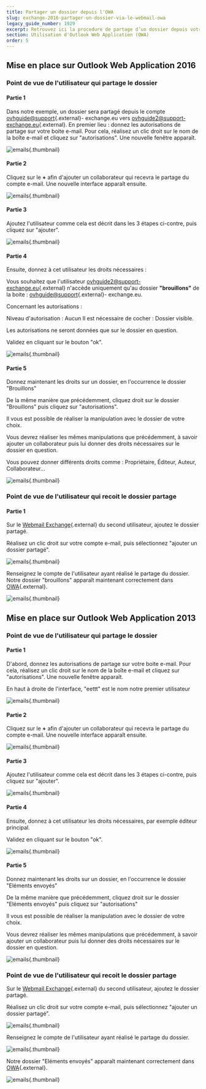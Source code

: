 ```yaml
---
title: Partager un dossier depuis l'OWA
slug: exchange-2016-partager-un-dossier-via-le-webmail-owa
legacy_guide_number: 1929
excerpt: Retrouvez ici la procedure de partage d’un dossier depuis votre compte Exchange 2016
section: Utilisation d'Outlook Web Application (OWA)
order: 5
---
```


## Mise en place sur Outlook Web Application 2016

### Point de vue de l'utilisateur qui partage le dossier

#### Partie 1
Dans notre exemple, un dossier sera partagé depuis le compte [ovhguide@support](mailto:ovhguide@support){.external}- exchange.eu vers [ovhguide2@support-exchange.eu](mailto:ovhguide2@support-exchange.eu){.external}. En premier lieu : donnez les autorisations de partage sur votre boite e-mail. Pour cela, réalisez un clic droit sur le nom de la boîte e-mail et cliquez sur "autorisations". Une nouvelle fenêtre apparaît.

![emails](images/2976.png){.thumbnail}

#### Partie 2
Cliquez sur le  **+**  afin d'ajouter un collaborateur qui recevra le partage du compte e-mail. Une nouvelle interface apparaît ensuite.

![emails](images/2982.png){.thumbnail}

#### Partie 3
Ajoutez l'utilisateur comme cela est décrit dans les 3 étapes ci-contre, puis cliquez sur "ajouter".

![emails](images/2983.png){.thumbnail}

#### Partie 4
Ensuite, donnez à cet utilisateur les droits nécessaires :

Vous souhaitez que l'utilisateur [ovhguide2@support-exchange.eu](mailto:ovhguide2@support-exchange.eu){.external} n'accède uniquement qu'au dossier  **"brouillons"**  de la boite : [ovhguide@support](mailto:ovhguide@support){.external}- exchange.eu.

Concernant les autorisations :

Niveau d'autorisation : Aucun Il est nécessaire de cocher : Dossier visible.

Les autorisations ne seront données que sur le dossier en question.

Validez en cliquant sur le bouton  "ok".

![emails](images/2985.png){.thumbnail}

#### Partie 5

Donnez maintenant les droits sur un dossier, en l'occurrence le dossier "Brouillons"

De la même manière que précédemment, cliquez droit sur le dossier "Brouillons" puis cliquez sur "autorisations".

Il vous est possible de réaliser la manipulation avec le dossier de votre choix.

Vous devrez réaliser les mêmes manipulations que précédemment, à savoir ajouter un collaborateur puis lui donner des droits nécessaires sur le dossier en question.

Vous pouvez donner différents droits comme :  Propriétaire, Éditeur, Auteur, Collaborateur...

![emails](images/2986.png){.thumbnail}

### Point de vue de l'utilisateur qui recoit le dossier partage

#### Partie 1
Sur le [Webmail Exchange](https://ex.mail.ovh.net/owa/){.external} du second utilisateur, ajoutez le dossier partagé.

Réalisez un clic droit sur votre compte e-mail, puis sélectionnez "ajouter un dossier partagé".

![emails](images/2988.png){.thumbnail}

Renseignez le compte de l'utilisateur ayant réalisé le partage du dossier. Notre dossier "brouillons" apparaît maintenant correctement dans [OWA](https://ex.mail.ovh.net/owa/){.external}.

![emails](images/2989.png){.thumbnail}

## Mise en place sur Outlook Web Application 2013

### Point de vue de l'utilisateur qui partage le dossier

#### Partie 1
D'abord, donnez les autorisations de partage sur votre boite e-mail. Pour cela, réalisez un clic droit sur le nom de la boîte e-mail et cliquez sur "autorisations". Une nouvelle fenêtre apparaît.

En haut à droite de l'interface, "eettt" est le nom notre premier utilisateur

![emails](images/1008.png){.thumbnail}

#### Partie 2
Cliquez sur le  **+**  afin d'ajouter un collaborateur qui recevra le partage du compte e-mail. Une nouvelle interface apparaît ensuite.

![emails](images/1009.png){.thumbnail}

#### Partie 3
Ajoutez l'utilisateur comme cela est décrit dans les 3 étapes ci-contre, puis cliquez sur "ajouter".

![emails](images/1012.png){.thumbnail}

#### Partie 4
Ensuite, donnez à cet utilisateur les droits nécessaires, par exemple éditeur principal.

Validez en cliquant sur le bouton  "ok".

![emails](images/1013.png){.thumbnail}

#### Partie 5
Donnez maintenant les droits sur un dossier, en l'occurrence le dossier "Eléments envoyés"

De la même manière que précédemment, cliquez droit sur le dossier "Eléments envoyés" puis cliquez sur "autorisations"

Il vous est possible de réaliser la manipulation avec le dossier de votre choix.

Vous devrez réaliser les mêmes manipulations que précédemment, à savoir ajouter un collaborateur puis lui donner des droits nécessaires sur le dossier en question.

![emails](images/1014.png){.thumbnail}

### Point de vue de l'utilisateur qui recoit le dossier partage

Sur le [Webmail Exchange](https://ex.mail.ovh.net/owa/){.external} du second utilisateur, ajoutez le dossier partagé.

Réalisez un clic droit sur votre compte e-mail, puis sélectionnez "ajouter un dossier partagé".

![emails](images/1015.png){.thumbnail}

Renseignez le compte de l'utilisateur ayant réalisé le partage du dossier.

![emails](images/1016.png){.thumbnail}

Notre dossier "Eléments envoyés" apparaît maintenant correctement dans [OWA](https://ex.mail.ovh.net/owa/){.external}.

![emails](images/1017.png){.thumbnail}